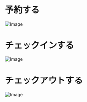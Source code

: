 # 予約する
![Image](https://github.com/user-attachments/assets/2ae528b3-1052-494c-94d8-6ed39bd2533d)

# チェックインする
![Image](https://github.com/user-attachments/assets/fb6cfc7f-48aa-44d1-810f-18ba53459607)

# チェックアウトする
![Image](https://github.com/user-attachments/assets/5756c4e9-3ead-4719-a091-3406af9fe55b)
